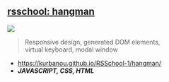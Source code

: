 ## [rsschool: hangman](https://github.com/kurbanou/RSSchool-1/hangman)

[<img src="https://kurbanou.github.io/RSSchool-1/hangman/hangman.jpg">](https://kurbanou.github.io/RSSchool-1/hangman)

> Responsive design, generated DOM elements,  
> virtual keyboard, modal window

- https://kurbanou.github.io/RSSchool-1/hangman/
- **_JAVASCRIPT, CSS, HTML_**
